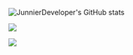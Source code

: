 ![JunnierDeveloper's GitHub stats](https://github-readme-stats.vercel.app/api?username=JunnierDeveloper&show_icons=true&theme=radical)

![](https://github-readme-stats.vercel.app/api/top-langs/?username=JunnierDeveloper&theme=radical&hide_border=false&include_all_commits=true&count_private=true&layout=compact)

![](https://github-contributor-stats.vercel.app/api?username=JunnierDeveloper&limit=5&theme=dark&combine_all_yearly_contributions=true)

